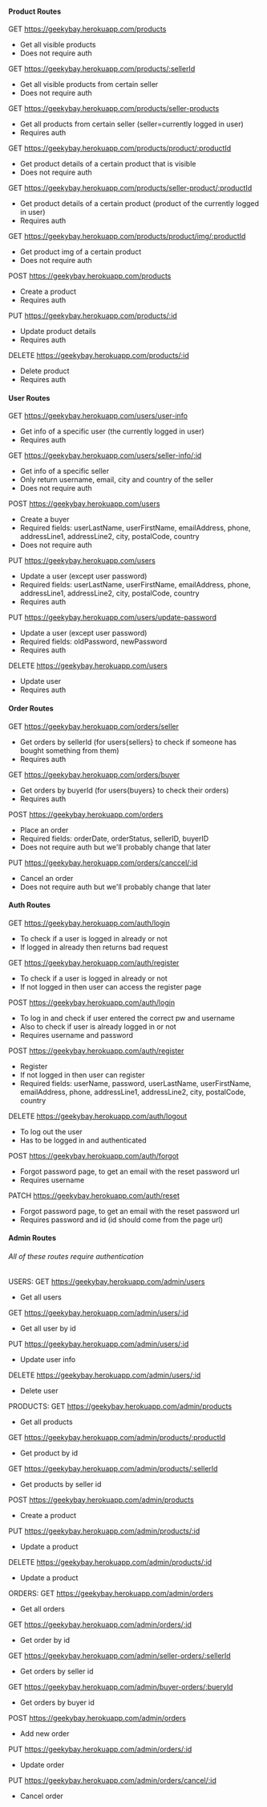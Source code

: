 #### Product Routes
GET https://geekybay.herokuapp.com/products
- Get all visible products
- Does not require auth

GET https://geekybay.herokuapp.com/products/:sellerId
- Get all visible products from certain seller
- Does not require auth

GET https://geekybay.herokuapp.com/products/seller-products
- Get all products from certain seller (seller=currently logged in user)
- Requires auth

GET https://geekybay.herokuapp.com/products/product/:productId
- Get product details of a certain product that is visible
- Does not require auth

GET https://geekybay.herokuapp.com/products/seller-product/:productId
- Get product details of a certain product (product of the currently logged in user)
- Requires auth

GET https://geekybay.herokuapp.com/products/product/img/:productId
- Get product img of a certain product
- Does not require auth 

POST https://geekybay.herokuapp.com/products
- Create a product
- Requires auth

PUT https://geekybay.herokuapp.com/products/:id
- Update product details
- Requires auth

DELETE https://geekybay.herokuapp.com/products/:id
- Delete product
- Requires auth


#### User Routes
GET https://geekybay.herokuapp.com/users/user-info
- Get info of a specific user (the currently logged in user)
- Requires auth

GET https://geekybay.herokuapp.com/users/seller-info/:id
- Get info of a specific seller
- Only return username, email, city and country of the seller
- Does not require auth 

POST https://geekybay.herokuapp.com/users
- Create a buyer
- Required fields: userLastName, userFirstName, emailAddress, phone, addressLine1, addressLine2, city, postalCode, country
- Does not require auth

PUT https://geekybay.herokuapp.com/users
- Update a user (except user password)
- Required fields: userLastName, userFirstName, emailAddress, phone, addressLine1, addressLine2, city, postalCode, country
- Requires auth

PUT https://geekybay.herokuapp.com/users/update-password
- Update a user (except user password)
- Required fields: oldPassword, newPassword
- Requires auth

DELETE https://geekybay.herokuapp.com/users
- Update user
- Requires auth

#### Order Routes
GET https://geekybay.herokuapp.com/orders/seller
- Get orders by sellerId (for users{sellers} to check if someone has bought something from them)
- Requires auth

GET https://geekybay.herokuapp.com/orders/buyer
- Get orders by buyerId (for users{buyers} to check their orders)
- Requires auth

POST https://geekybay.herokuapp.com/orders
- Place an order
- Required fields: orderDate, orderStatus, sellerID, buyerID
- Does not require auth but we'll probably change that later

PUT https://geekybay.herokuapp.com/orders/canccel/:id
- Cancel an order
- Does not require auth but we'll probably change that later


#### Auth Routes
GET https://geekybay.herokuapp.com/auth/login
- To check if a user is logged in already or not
- If logged in already then returns bad request

GET https://geekybay.herokuapp.com/auth/register
- To check if a user is logged in already or not
- If not logged in then user can access the register page

POST https://geekybay.herokuapp.com/auth/login
- To log in and check if user entered the correct pw and username
- Also to check if user is already logged in or not
- Requires username and password

POST https://geekybay.herokuapp.com/auth/register
- Register
- If not logged in then user can register
- Required fields: userName, password, userLastName, userFirstName, emailAddress, phone, addressLine1, addressLine2, city, postalCode, country

DELETE https://geekybay.herokuapp.com/auth/logout
- To log out the user
- Has to be logged in and authenticated

POST https://geekybay.herokuapp.com/auth/forgot
- Forgot password page, to get an email with the reset password url
- Requires username

PATCH https://geekybay.herokuapp.com/auth/reset
- Forgot password page, to get an email with the reset password url
- Requires password and id (id should come from the page url)


#### Admin Routes
###### All of these routes require authentication
USERS:
GET https://geekybay.herokuapp.com/admin/users
- Get all users

GET https://geekybay.herokuapp.com/admin/users/:id
- Get all user by id

PUT https://geekybay.herokuapp.com/admin/users/:id
- Update user info

DELETE https://geekybay.herokuapp.com/admin/users/:id
- Delete user

PRODUCTS:
GET https://geekybay.herokuapp.com/admin/products
- Get all products

GET https://geekybay.herokuapp.com/admin/products/:productId
- Get product by id

GET https://geekybay.herokuapp.com/admin/products/:sellerId
- Get products by seller id

POST https://geekybay.herokuapp.com/admin/products
- Create a product

PUT https://geekybay.herokuapp.com/admin/products/:id
- Update a product

DELETE https://geekybay.herokuapp.com/admin/products/:id
- Update a product

ORDERS:
GET https://geekybay.herokuapp.com/admin/orders
- Get all orders

GET https://geekybay.herokuapp.com/admin/orders/:id
- Get order by id

GET https://geekybay.herokuapp.com/admin/seller-orders/:sellerId
- Get orders by seller id

GET https://geekybay.herokuapp.com/admin/buyer-orders/:bueryId
- Get orders by buyer id

POST https://geekybay.herokuapp.com/admin/orders
- Add new order

PUT https://geekybay.herokuapp.com/admin/orders/:id
- Update order

PUT https://geekybay.herokuapp.com/admin/orders/cancel/:id
- Cancel order